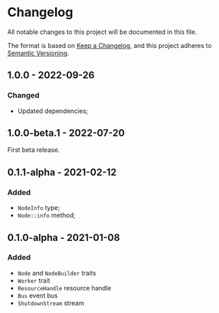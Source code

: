 # Changelog

All notable changes to this project will be documented in this file.

The format is based on [Keep a Changelog](https://keepachangelog.com/en/1.0.0/),
and this project adheres to [Semantic Versioning](https://semver.org/spec/v2.0.0.html).

<!-- ## Unreleased - YYYY-MM-DD

### Added

### Changed

### Deprecated

### Removed

### Fixed

### Security -->

## 1.0.0 - 2022-09-26

### Changed

- Updated dependencies;

## 1.0.0-beta.1 - 2022-07-20

First beta release.

## 0.1.1-alpha - 2021-02-12

### Added

- `NodeInfo` type;
- `Node::info` method;

## 0.1.0-alpha - 2021-01-08

### Added

- `Node` and `NodeBuilder` traits
- `Worker` trait
- `ResourceHandle` resource handle
- `Bus` event bus
- `ShutdownStream` stream
